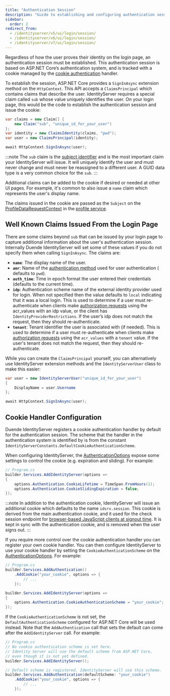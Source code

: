```yaml
---
title: "Authentication Session"
description: "Guide to establishing and configuring authentication sessions in IdentityServer using ASP.NET Core's cookie authentication system, including required claims, session management, and cookie handler configuration options."
sidebar:
  order: 2
redirect_from:
  - /identityserver/v5/ui/login/session/
  - /identityserver/v6/ui/login/session/
  - /identityserver/v7/ui/login/session/
---
```


Regardless of how the user proves their identity on the login page, an authentication session must be established.
This authentication session is based on ASP.NET Core’s authentication system, and is tracked with a cookie managed by
the [cookie authentication](https://docs.microsoft.com/en-us/aspnet/core/security/authentication/cookie) handler.

To establish the session, ASP.NET Core provides a `SignInAsync` extension method on the `HttpContext`.
This API accepts a `ClaimsPrincipal` which contains claims that describe the user.
IdentityServer requires a special claim called `sub` whose value uniquely identifies the user.
On your login page, this would be the code to establish the authentication session and issue the cookie:

```csharp
var claims = new Claim[] {
    new Claim("sub", "unique_id_for_your_user")
};
var identity = new ClaimsIdentity(claims, "pwd");
var user = new ClaimsPrincipal(identity);

await HttpContext.SignInAsync(user);
```

:::note
The `sub` claim is the [subject identifier](https://openid.net/specs/openid-connect-core-1_0.html#standardclaims) and is
the most important claim your IdentityServer will issue.
It will uniquely identify the user and must never change and must never be reassigned to a different user.
A GUID data type is a very common choice for the `sub`.
:::

Additional claims can be added to the cookie if desired or needed at other UI pages.
For example, it's common to also issue a `name` claim which represents the user's display name.

The claims issued in the cookie are passed as the `Subject` on
the [ProfileDataRequestContext](/identityserver/reference/services/profile-service/#duendeidentityservermodelsprofiledatarequestcontext)
in the [profile service](/identityserver/fundamentals/claims).

## Well Known Claims Issued From the Login Page

There are some claims beyond `sub` that can be issued by your login page to capture additional information about the
user's authentication session.
Internally Duende IdentityServer will set some of these values if you do not specify them when calling `SignInAsync`.
The claims are:

* **`name`**: The display name of the user.
* **`amr`**: Name of the [authentication method](https://tools.ietf.org/html/rfc8176) used for user authentication (
  defaults to `pwd`).
* **`auth_time`**: Time in epoch format the user entered their credentials (defaults to the current time).
* **`idp`**: Authentication scheme name of the external identity provider used for login. When not specified then the
  value defaults to `local` indicating that it was a local login. This is used to determine if a user must
  re-authenticate when clients make [authorization requests](/identityserver/reference/endpoints/authorize) using the
  acr_values with an idp value, or the client has `IdentityProviderRestrictions`. If the user’s idp does not match the
  request, then they should re-authenticate.
* **`tenant`**: Tenant identifier the user is associated with (if needed). This is used to determine if a user must
  re-authenticate when clients make [authorization requests](/identityserver/reference/endpoints/authorize) using the
  `acr_values` with a `tenant` value. If the user's tenant does not match the request, then they should re-authenticate.

While you can create the `ClaimsPrincipal` yourself, you can alternatively use IdentityServer extension methods and the
`IdentityServerUser` class to make this easier:

```cs
var user = new IdentityServerUser("unique_id_for_your_user")
{
    DisplayName = user.Username
};

await HttpContext.SignInAsync(user);
```

## Cookie Handler Configuration

Duende IdentityServer registers a cookie authentication handler by default for the authentication session.
The scheme that the handler in the authentication system is identified by is from the constant
`IdentityServerConstants.DefaultCookieAuthenticationScheme`.

When configuring IdentityServer, the [AuthenticationOptions](/identityserver/reference/options#authentication) expose
some settings to control the cookie (e.g. expiration and sliding). For example:

```csharp
// Program.cs
builder.Services.AddIdentityServer(options =>
{
    options.Authentication.CookieLifetime = TimeSpan.FromHours(1);
    options.Authentication.CookieSlidingExpiration = false;
});
```

:::note
In addition to the authentication cookie, IdentityServer will issue an additional cookie which defaults to the name
`idsrv.session`. This cookie is derived from the main authentication cookie, and it used for the check session endpoint
for [browser-based JavaScript clients at signout time](/identityserver/ui/logout/notification#browser-based-javascript-clients).
It is kept in sync with the authentication cookie, and is removed when the user signs out.
:::

If you require more control over the cookie authentication handler you can register your own cookie handler.
You can then configure IdentityServer to use your cookie handler by setting the `CookieAuthenticationScheme` on
the [AuthenticationOptions](/identityserver/reference/options#authentication). For example:

```csharp
// Program.cs
builder.Services.AddAuthentication()
    .AddCookie("your_cookie", options => { 
        // ...
    });

builder.Services.AddIdentityServer(options =>
{
    options.Authentication.CookieAuthenticationScheme = "your_cookie";
});
```

If the `CookieAuthenticationScheme` is not set, the `DefaultAuthenticationScheme` configured for ASP.NET Core will be
used instead. Note that the `AddAuthentication` call that sets the default can come after the `AddIdentityServer` call.
For example:

```csharp
// Program.cs
// No cookie authentication scheme is set here. 
// Identity Server will use the default scheme from ASP.NET Core,
// even though it is not yet defined.
builder.Services.AddIdentityServer();

// Default scheme is registered. IdentityServer will use this scheme.
builder.Services.AddAuthentication(defaultScheme: "your_cookie")
    .AddCookie("your_cookie", options => { 
        // ...
    });
```
